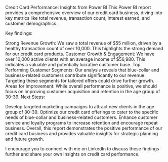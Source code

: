 Credit Card Performance: Insights from Power BI
This Power BI report provides a comprehensive overview of our credit card business, diving into key metrics like total revenue, transaction count, interest earned, and customer demographics.

Key findings:

Strong Revenue Growth: We saw a total revenue of $55 million, driven by a healthy transaction count of over 10,000. This highlights the strong demand for our credit card products.
Customer Growth & Engagement: We have over 10,000 active clients with an average income of $56,980. This indicates a valuable and potentially lucrative customer base.
Top Performing Customer Segments: Our analysis reveals that blue-collar and business-related customers contribute significantly to our revenue. Targeting these segments for tailored offers could drive further growth.
Areas for Improvement: While overall performance is positive, we should focus on improving customer acquisition and retention in the age group of 30-39.
Next Steps:

Develop targeted marketing campaigns to attract new clients in the age group of 30-39.
Optimize our credit card offerings to cater to the specific needs of blue-collar and business-related customers.
Enhance customer service and loyalty programs to increase retention and encourage repeat business.
Overall, this report demonstrates the positive performance of our credit card business and provides valuable insights for strategic planning and future growth.

I encourage you to connect with me on LinkedIn to discuss these findings further and share your own insights on credit card performance.
